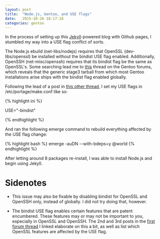 ```yaml
---
layout: post
title:  "Node.js, Gentoo, and USE flags"
date:   2015-10-26 18:17:18
categories: gentoo
---
```


In the process of setting up this [Jekyll][jekyll]-powered blog with Github pages, I stumbled my way into a USE flag conflict of sorts. 

The Node.js ebuild (net-libs/nodejs) requires that OpenSSL (dev-libs/openssl) be installed without the bindist USE flag enabled. Additionally, OpenSSH (net-misc/openssh) requires that its bindist flag be the same as OpenSSL's. Some searching lead me to [this][forumpost2] thread on the Gentoo forums, which reveals that the generic stage3 tarball from which most Gentoo installations arise ships with the bindist flag enabled globally.

Following the lead of a post in [this other thread][forumpost1], I set my USE flags in /etc/portage/make.conf like so:

{% highlight ini %}

USE="-bindist"

{% endhighlight %}

And ran the following emerge command to rebuild everything affected by the USE flag change: 

{% highlight bash %}
emerge -auDN --with-bdeps=y @world
{% endhighlight %}

After letting around 8 packages re-install, I was able to install Node.js and begin using Jekyll.

# Sidenotes

* This issue may also be fixable by disabling bindist for OpenSSL and OpenSSH only, instead of globally. I did not try doing that, however.

* The bindist USE flag enables certain features that are patent encumbered. These features may or may not be important to you, especially in OpenSSL and OpenSSH. The 2nd and 3rd posts in the [first forum thread][forumpost2] I linked elaborate on this a bit, as well as list which OpenSSL features are affected by the USE flag.


[jekyll]: http://jekyllrb.com/
[forumpost1]: https://forums-lb.gentoo.org/viewtopic-t-1020062.html?sid=10829fdcb814a382f4374370f07d53d5
[forumpost2]: https://forums.gentoo.org/viewtopic-t-985044-highlight-bind+openssl.html
